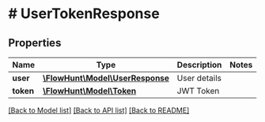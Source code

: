 # # UserTokenResponse

## Properties

Name | Type | Description | Notes
------------ | ------------- | ------------- | -------------
**user** | [**\FlowHunt\Model\UserResponse**](UserResponse.md) | User details |
**token** | [**\FlowHunt\Model\Token**](Token.md) | JWT Token |

[[Back to Model list]](../../README.md#models) [[Back to API list]](../../README.md#endpoints) [[Back to README]](../../README.md)
